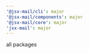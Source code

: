 ```yaml
---
'@jsx-mail/cli': major
'@jsx-mail/components': major
'@jsx-mail/core': major
'jsx-mail': major
---
```


all packages
